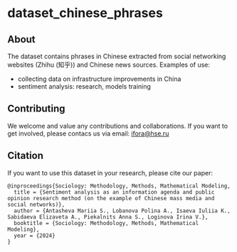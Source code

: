 # dataset_chinese_phrases
## About
The dataset contains phrases in Chinese extracted from social networking websites (Zhihu (知乎)) and Chinese news sources. 
Examples of use:
- collecting data on infrastructure improvements in China
- sentiment analysis: research, models training
## Contributing
We welcome and value any contributions and collaborations. If you want to get involved, please contacs us via email: ifora@hse.ru
## Citation
If you want to use this dataset in your research, please cite our paper:
```
@inproceedings{Sociology: Methodology, Methods, Mathematical Modeling,
  title = {Sentiment analysis as an information agenda and public opinion research method (on the example of Chinese mass media and social networks)},
  author = {Antasheva Mariia S., Lobanova Polina A., Isaeva Iuliia K., Sabidaeva Elizaveta A., Piekalnits Anna S., Loginova Irina V.},
  booktitle = {Sociology: Methodology, Methods, Mathematical Modeling},
  year = {2024}
}
```
